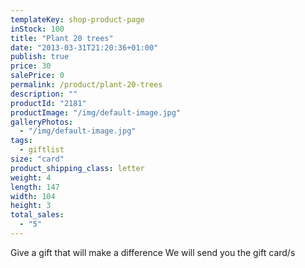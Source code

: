 ```yaml
---
templateKey: shop-product-page
inStock: 100
title: "Plant 20 trees"
date: "2013-03-31T21:20:36+01:00"
publish: true
price: 30
salePrice: 0
permalink: /product/plant-20-trees
description: ""
productId: "2181"
productImage: "/img/default-image.jpg"
galleryPhotos:
  - "/img/default-image.jpg"
tags:
  - giftlist
size: "card"
product_shipping_class: letter
weight: 4
length: 147
width: 104
height: 3
total_sales:
  - "5"
---
```


Give a gift that will make a difference We will send you the gift card/s
